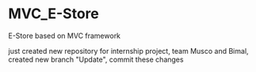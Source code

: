 # MVC_E-Store
E-Store based on MVC framework

just created new repository for internship project,
team Musco and Bimal,
created new branch "Update",
commit these changes
